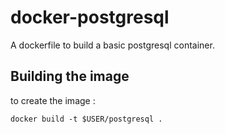 # docker-postgresql

A dockerfile to build a basic postgresql container.

## Building the image

to create the image :
```
docker build -t $USER/postgresql .
```

